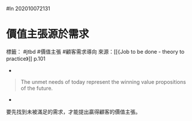 #ln 202010072131
# 價值主張源於需求
標籤： #jtbd #價值主張 #顧客需求導向
來源：[[《Job to be done - theory to practice》]] p.101

-

> The unmet needs of today represent the winning value propositions of the future.

-

要先找到未被滿足的需求，才能提出贏得顧客的價值主張。